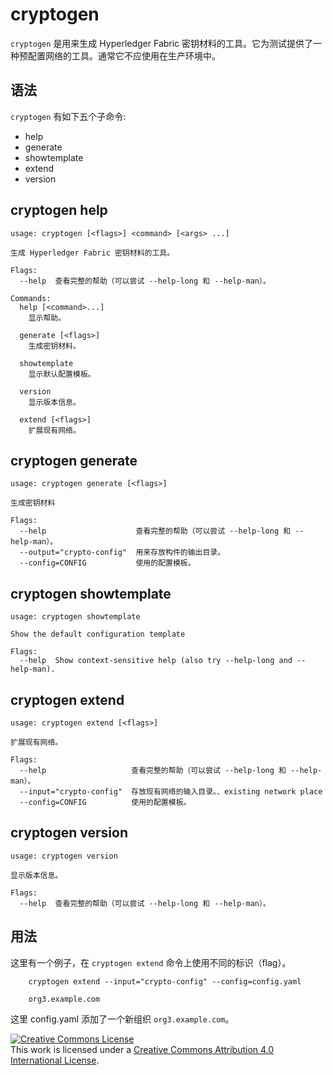# cryptogen

`cryptogen` 是用来生成 Hyperledger Fabric 密钥材料的工具。它为测试提供了一种预配置网络的工具。通常它不应使用在生产环境中。

## 语法

``cryptogen`` 有如下五个子命令:

  * help
  * generate
  * showtemplate
  * extend
  * version

## cryptogen help
```
usage: cryptogen [<flags>] <command> [<args> ...]

生成 Hyperledger Fabric 密钥材料的工具。

Flags:
  --help  查看完整的帮助（可以尝试 --help-long 和 --help-man）。

Commands:
  help [<command>...]
    显示帮助。

  generate [<flags>]
    生成密钥材料。

  showtemplate
    显示默认配置模板。

  version
    显示版本信息。

  extend [<flags>]
    扩展现有网络。
```


## cryptogen generate
```
usage: cryptogen generate [<flags>]

生成密钥材料

Flags:
  --help                    查看完整的帮助（可以尝试 --help-long 和 --help-man）。
  --output="crypto-config"  用来存放构件的输出目录。
  --config=CONFIG           使用的配置模板。
```


## cryptogen showtemplate
```
usage: cryptogen showtemplate

Show the default configuration template

Flags:
  --help  Show context-sensitive help (also try --help-long and --help-man).
```


## cryptogen extend
```
usage: cryptogen extend [<flags>]

扩展现有网络。

Flags:
  --help                   查看完整的帮助（可以尝试 --help-long 和 --help-man）。
  --input="crypto-config"  存放现有网络的输入目录。、existing network place
  --config=CONFIG          使用的配置模板。
```


## cryptogen version
```
usage: cryptogen version

显示版本信息。

Flags:
  --help  查看完整的帮助（可以尝试 --help-long 和 --help-man）。
```

## 用法

这里有一个例子，在 ``cryptogen extend`` 命令上使用不同的标识（flag）。

```
    cryptogen extend --input="crypto-config" --config=config.yaml

    org3.example.com
```

这里 config.yaml 添加了一个新组织 ``org3.example.com``。

<a rel="license" href="http://creativecommons.org/licenses/by/4.0/"><img alt="Creative Commons License" style="border-width:0" src="https://i.creativecommons.org/l/by/4.0/88x31.png" /></a><br />This work is licensed under a <a rel="license" href="http://creativecommons.org/licenses/by/4.0/">Creative Commons Attribution 4.0 International License</a>.